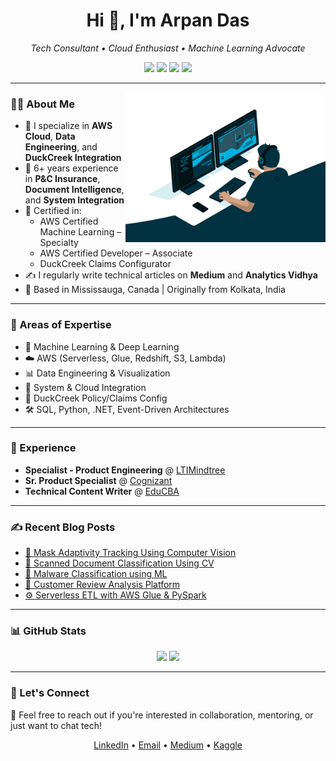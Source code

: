 <h1 align="center">Hi 👋, I'm Arpan Das</h1>
<p align="center">
  <em>Tech Consultant • Cloud Enthusiast • Machine Learning Advocate</em>
</p>

<p align="center">
  <a href="https://www.linkedin.com/in/arpan-das-534753125/"><img src="https://img.shields.io/badge/-LinkedIn-blue?style=for-the-badge&logo=Linkedin&logoColor=white"/></a>
  <a href="mailto:arpandas65.a3@gmail.com"><img src="https://img.shields.io/badge/-Gmail-D14836?style=for-the-badge&logo=gmail&logoColor=white"/></a>
  <a href="https://medium.com/@arpandas65.a3"><img src="https://img.shields.io/badge/-Medium-black?style=for-the-badge&logo=medium&logoColor=white"/></a>
  <a href="https://www.kaggle.com/arpandas65"><img src="https://img.shields.io/badge/-Kaggle-20BEFF?style=for-the-badge&logo=kaggle&logoColor=white"/></a>
</p>

---

<img align="right" src="https://raw.githubusercontent.com/kritikseth/kritikseth/master/assets/images/codegif.gif" width="320"/>

### 🧑‍💻 About Me

- 🔭 I specialize in **AWS Cloud**, **Data Engineering**, and **DuckCreek Integration**
- 🧠 6+ years experience in **P&C Insurance**, **Document Intelligence**, and **System Integration**
- 🧪 Certified in:
  - AWS Certified Machine Learning – Specialty
  - AWS Certified Developer – Associate
  - DuckCreek Claims Configurator
- ✍️ I regularly write technical articles on **Medium** and **Analytics Vidhya**
- 📍 Based in Mississauga, Canada | Originally from Kolkata, India

---

### 🚀 Areas of Expertise

- 🧠 Machine Learning & Deep Learning
- ☁️ AWS (Serverless, Glue, Redshift, S3, Lambda)
- 📊 Data Engineering & Visualization
- 🧱 System & Cloud Integration
- 🧾 DuckCreek Policy/Claims Config
- 🛠️ SQL, Python, .NET, Event-Driven Architectures

---

### 💼 Experience

- **Specialist - Product Engineering** @ [LTIMindtree](https://www.ltimindtree.com)
- **Sr. Product Specialist** @ [Cognizant](https://www.cognizant.com)
- **Technical Content Writer** @ [EduCBA](https://www.educba.com)

---

### ✍️ Recent Blog Posts

- [🧠 Mask Adaptivity Tracking Using Computer Vision](https://towardsdatascience.com/mask-adaptivity-tracking-using-computer-vision-8d36de26f29)
- [📄 Scanned Document Classification Using CV](https://towardsdatascience.com/scanned-document-classification-using-computer-vision-33a42d9e01f9)
- [🦠 Malware Classification using ML](https://towardsdatascience.com/malware-classification-using-machine-learning-7c648fb1da79)
- [🧾 Customer Review Analysis Platform](https://www.analyticsvidhya.com/blog/2021/06/develop-a-customer-review-analysis-platform-from-scratch/)
- [⚙️ Serverless ETL with AWS Glue & PySpark](https://www.analyticsvidhya.com/blog/2022/12/crafting-serverless-etl-pipeline-using-aws-glue-and-pyspark/)

---

### 📊 GitHub Stats

<p align="center">
  <img src="https://github-readme-stats.vercel.app/api?username=arpan65&show_icons=true&count_private=true&theme=tokyonight&hide=prs"/>
  <img src="https://github-readme-stats.vercel.app/api/top-langs/?username=arpan65&layout=compact&theme=tokyonight"/>
</p>

---

### 🤝 Let's Connect

💬 Feel free to reach out if you're interested in collaboration, mentoring, or just want to chat tech!

<p align="center">
  <a href="https://www.linkedin.com/in/arpan-das-534753125/">LinkedIn</a> •
  <a href="mailto:arpandas65.a3@gmail.com">Email</a> •
  <a href="https://medium.com/@arpandas65.a3">Medium</a> •
  <a href="https://www.kaggle.com/arpandas65">Kaggle</a>
</p>
